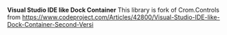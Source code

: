 **Visual Studio IDE like Dock Container**
This library is fork of Crom.Controls from https://www.codeproject.com/Articles/42800/Visual-Studio-IDE-like-Dock-Container-Second-Versi